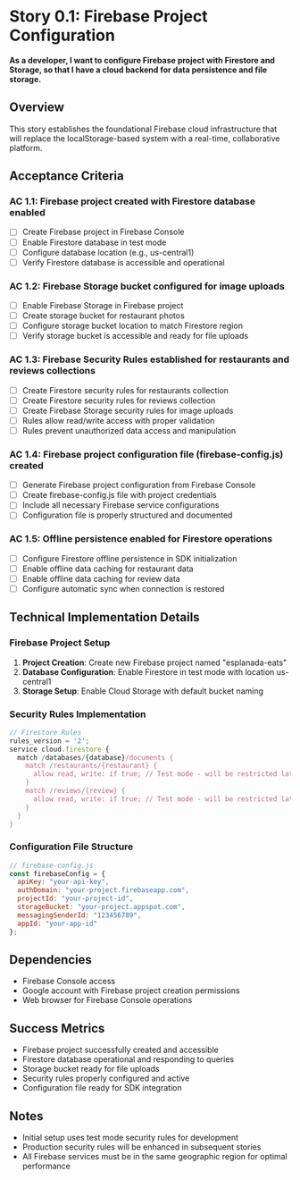 # Story 0.1: Firebase Project Configuration

**As a developer, I want to configure Firebase project with Firestore and Storage, so that I have a cloud backend for data persistence and file storage.**

## Overview
This story establishes the foundational Firebase cloud infrastructure that will replace the localStorage-based system with a real-time, collaborative platform.

## Acceptance Criteria

### AC 1.1: Firebase project created with Firestore database enabled
- [ ] Create Firebase project in Firebase Console
- [ ] Enable Firestore database in test mode
- [ ] Configure database location (e.g., us-central1)
- [ ] Verify Firestore database is accessible and operational

### AC 1.2: Firebase Storage bucket configured for image uploads
- [ ] Enable Firebase Storage in Firebase project
- [ ] Create storage bucket for restaurant photos
- [ ] Configure storage bucket location to match Firestore region
- [ ] Verify storage bucket is accessible and ready for file uploads

### AC 1.3: Firebase Security Rules established for restaurants and reviews collections
- [ ] Create Firestore security rules for restaurants collection
- [ ] Create Firestore security rules for reviews collection
- [ ] Create Firebase Storage security rules for image uploads
- [ ] Rules allow read/write access with proper validation
- [ ] Rules prevent unauthorized data access and manipulation

### AC 1.4: Firebase project configuration file (firebase-config.js) created
- [ ] Generate Firebase project configuration from Firebase Console
- [ ] Create firebase-config.js file with project credentials
- [ ] Include all necessary Firebase service configurations
- [ ] Configuration file is properly structured and documented

### AC 1.5: Offline persistence enabled for Firestore operations
- [ ] Configure Firestore offline persistence in SDK initialization
- [ ] Enable offline data caching for restaurant data
- [ ] Enable offline data caching for review data
- [ ] Configure automatic sync when connection is restored

## Technical Implementation Details

### Firebase Project Setup
1. **Project Creation**: Create new Firebase project named "esplanada-eats"
2. **Database Configuration**: Enable Firestore in test mode with location us-central1
3. **Storage Setup**: Enable Cloud Storage with default bucket naming

### Security Rules Implementation
```javascript
// Firestore Rules
rules_version = '2';
service cloud.firestore {
  match /databases/{database}/documents {
    match /restaurants/{restaurant} {
      allow read, write: if true; // Test mode - will be restricted later
    }
    match /reviews/{review} {
      allow read, write: if true; // Test mode - will be restricted later
    }
  }
}
```

### Configuration File Structure
```javascript
// firebase-config.js
const firebaseConfig = {
  apiKey: "your-api-key",
  authDomain: "your-project.firebaseapp.com",
  projectId: "your-project-id",
  storageBucket: "your-project.appspot.com",
  messagingSenderId: "123456789",
  appId: "your-app-id"
};
```

## Dependencies
- Firebase Console access
- Google account with Firebase project creation permissions
- Web browser for Firebase Console operations

## Success Metrics
- Firebase project successfully created and accessible
- Firestore database operational and responding to queries
- Storage bucket ready for file uploads
- Security rules properly configured and active
- Configuration file ready for SDK integration

## Notes
- Initial setup uses test mode security rules for development
- Production security rules will be enhanced in subsequent stories
- All Firebase services must be in the same geographic region for optimal performance
